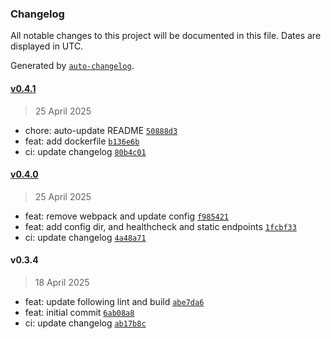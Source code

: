 ### Changelog

All notable changes to this project will be documented in this file. Dates are displayed in UTC.

Generated by [`auto-changelog`](https://github.com/CookPete/auto-changelog).

#### [v0.4.1](https://github.com/datr-tech/api-entity/compare/v0.4.0...v0.4.1)

> 25 April 2025

- chore: auto-update README [`50888d3`](https://github.com/datr-tech/api-entity/commit/50888d3f08cfc8def4bb8b69124288a8815b4d50)
- feat: add dockerfile [`b136e6b`](https://github.com/datr-tech/api-entity/commit/b136e6b095c94d22f350d22fc9b41497eac81e10)
- ci: update changelog [`80b4c01`](https://github.com/datr-tech/api-entity/commit/80b4c01ea6b829fef1bd4305733e9c5bc6392ecd)

#### [v0.4.0](https://github.com/datr-tech/api-entity/compare/v0.3.4...v0.4.0)

> 25 April 2025

- feat: remove webpack and update config [`f985421`](https://github.com/datr-tech/api-entity/commit/f985421fae41942b8fb19ff312d43a5c55a09eb0)
- feat: add config dir, and healthcheck and static endpoints [`1fcbf33`](https://github.com/datr-tech/api-entity/commit/1fcbf338ecfda5380a3775fa443d0262e8db0240)
- ci: update changelog [`4a48a71`](https://github.com/datr-tech/api-entity/commit/4a48a7176bbc9b4a9f0317e45e99368db907d918)

#### v0.3.4

> 18 April 2025

- feat: update following lint and build [`abe7da6`](https://github.com/datr-tech/api-entity/commit/abe7da63c34cdba56b0e7abb5a968b53a4b9e150)
- feat: initial commit [`6ab08a8`](https://github.com/datr-tech/api-entity/commit/6ab08a81e4c989d32d3c1a3c76508f87c636cb83)
- ci: update changelog [`ab17b8c`](https://github.com/datr-tech/api-entity/commit/ab17b8c43c5c4bbbe33f30af5ae1a3eccf9a0915)
